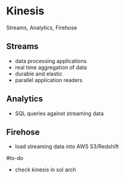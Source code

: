 #  Kinesis

Streams, Analytics, Firehose

## Streams

- data processing applications
- real time aggregation of data
- durable and elastic
- parallel application readers

## Analytics

- SQL queries against streaming data

## Firehose

- load streaming data into AWS S3/Redshift

#to-do
- check kinesis in sol arch